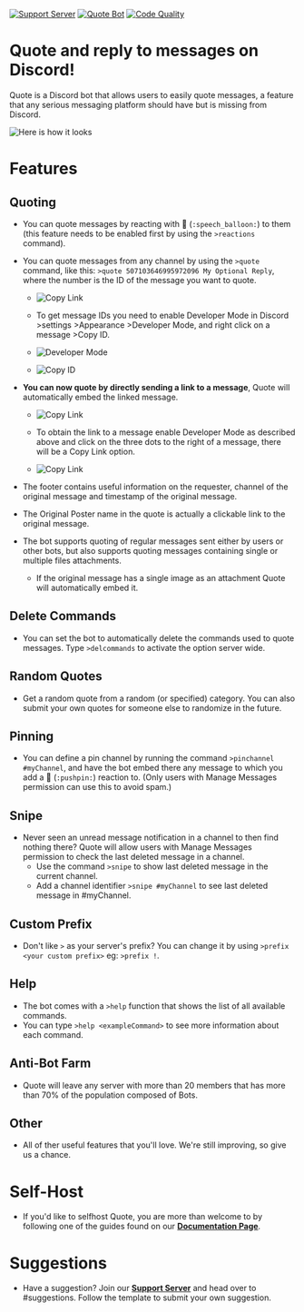 [![Support Server](https://discordapp.com/api/guilds/418455732741079040/widget.png?style=shield)](https://discord.gg/sbySHxA)
[![Quote Bot](https://discordbots.org/api/widget/upvotes/447176783704489985.svg)](https://discordbots.org/bot/447176783704489985/vote)
[![Code Quality](https://api.codacy.com/project/badge/Grade/81a0a0e33ddd4a32882fe57ebb5d60a1)](https://app.codacy.com/app/aki-jp/Quote?utm_source=github.com&utm_medium=referral&utm_content=Deivedux/Quote&utm_campaign=Badge_Grade_Dashboard)

# Quote and reply to messages on Discord!
Quote is a Discord bot that allows users to easily quote messages, a feature that any serious messaging platform should have but is missing from Discord.

![Here is how it looks](https://cdn.discordapp.com/attachments/154295458531901441/526119544947736595/unknown.png)

# Features

## Quoting 

* You can quote messages by reacting with 💬 (`:speech_balloon:`) to them (this feature needs to be enabled first by using the `>reactions` command).


* You can quote messages from any channel by using the `>quote` command, like this: `>quote 507103646995972096 My Optional Reply`, where the number is the ID of the message you want to quote.


  * ![Copy Link](https://cdn.discordapp.com/attachments/347329036084707330/528281615911223296/unknown.png)
  

  * To get message IDs you need to enable Developer Mode in Discord >settings >Appearance >Developer Mode, and right click on a message >Copy ID.
  
  * ![Developer Mode](https://cdn.discordapp.com/attachments/154295458531901441/526118407071072281/unknown.png)

  * ![Copy ID](https://cdn.discordapp.com/attachments/154295458531901441/526118743550722049/unknown.png)
  

* **You can now quote by directly sending a link to a message**, Quote will automatically embed the linked message.

  * ![Copy Link](https://cdn.discordapp.com/attachments/347329036084707330/528282464142229504/unknown.png)

  * To obtain the link to a message enable Developer Mode as described above and click on the three dots to the right of a message, there will be a Copy Link option.

  * ![Copy Link](https://cdn.discordapp.com/attachments/154295458531901441/526117532248047626/unknown.png)
  
  
* The footer contains useful information on the requester, channel of the original message and timestamp of the original message.


* The Original Poster name in the quote is actually a clickable link to the original message.


* The bot supports quoting of regular messages sent either by users or other bots, but also supports quoting messages containing single or multiple files attachments.

  * If the original message has a single image as an attachment Quote will automatically embed it.


## Delete Commands
* You can set the bot to automatically delete the commands used to quote messages. Type `>delcommands` to activate the option server wide.


## Random Quotes
* Get a random quote from a random (or specified) category. You can also submit your own quotes for someone else to randomize in the future.


## Pinning
* You can define a pin channel by running the command `>pinchannel #myChannel`, and have the bot embed there any message to which you add a 📌 (`:pushpin:`) reaction to. (Only users with Manage Messages permission can use this to avoid spam.)


## Snipe
* Never seen an unread message notification in a channel to then find nothing there? Quote will allow users with Manage Messages permission to check the last deleted message in a channel.
  * Use the command `>snipe` to show last deleted message in the current channel.
  * Add a channel identifier `>snipe #myChannel` to see last deleted message in #myChannel.


## Custom Prefix
* Don't like `>` as your server's prefix? You can change it by using `>prefix <your custom prefix>` eg: `>prefix !`.


## Help
* The bot comes with a `>help` function that shows the list of all available commands. 
* You can type `>help <exampleCommand>` to see more information about each command. 


## Anti-Bot Farm
* Quote will leave any server with more than 20 members that has more than 70% of the population composed of Bots.


## Other
* All of ther useful features that you'll love. We're still improving, so give us a chance.


# Self-Host
* If you'd like to selfhost Quote, you are more than welcome to by following one of the guides found on our [**Documentation Page**](https://quote.readthedocs.io/en/latest/).


# Suggestions
* Have a suggestion? Join our [**Support Server**](https://discord.gg/sbySHxA) and head over to #suggestions. Follow the template to submit your own suggestion.
